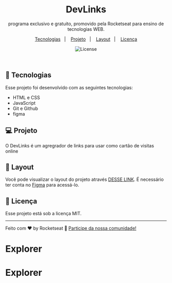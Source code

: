 <h1 align="center"> DevLinks </h1>

<p align="center">
programa exclusivo e gratuito, promovido pela Rocketseat para ensino de tecnologias WEB.
</p>

<p align="center">
  <a href="#-tecnologias">Tecnologias</a>&nbsp;&nbsp;&nbsp;|&nbsp;&nbsp;&nbsp;
  <a href="#-projeto">Projeto</a>&nbsp;&nbsp;&nbsp;|&nbsp;&nbsp;&nbsp;
  <a href="#-layout">Layout</a>&nbsp;&nbsp;&nbsp;|&nbsp;&nbsp;&nbsp;
  <a href="#memo-licença">Licença</a>
</p>
<p align="center">
  <img alt="License" src="https://github-production-user-asset-6210df.s3.amazonaws.com/125318467/302425204-87f4bb28-c0d1-488c-9be9-cbdb0bc8dafb.png?X-Amz-Algorithm=AWS4-HMAC-SHA256&X-Amz-Credential=AKIAVCODYLSA53PQK4ZA%2F20240205%2Fus-east-1%2Fs3%2Faws4_request&X-Amz-Date=20240205T205213Z&X-Amz-Expires=300&X-Amz-Signature=27d0657e83064325a18b63a5c82afda0d1d77f71430fc8ad551a80fff8855073&X-Amz-SignedHeaders=host&actor_id=125318467&key_id=0&repo_id=717206710">
</p>

<br>

## 🚀 Tecnologias

Esse projeto foi desenvolvido com as seguintes tecnologias:

- HTML e CSS
- JavaScript
- Git e Github
- figma

## 💻 Projeto

O DevLinks é um agregrador de links para usar como cartão de visitas online
## 🔖 Layout

Você pode visualizar o layout do projeto através [DESSE LINK](https://www.figma.com/file/u5w7O1U4t8SDhnpluIiZXA/DevLinks-%E2%80%A2-Projeto-Discover-(Community)?type=design&node-id=1437-191&mode=design&t=g8P9DSZrYNLsnH7r-0). É necessário ter conta no [Figma](https://figma.com) para acessá-lo.

## :memo: Licença

Esse projeto está sob a licença MIT.

---

Feito com ♥ by Rocketseat :wave: [Participe da nossa comunidade!](https://discord.gg/rocketseat)
# Explorer
# Explorer
